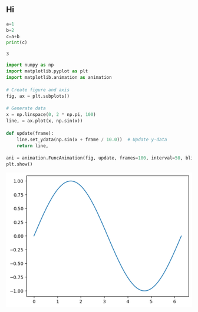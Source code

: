 ## Hi


```python
a=1
b=2
c=a+b
print(c)
```

    3



```python
import numpy as np
import matplotlib.pyplot as plt
import matplotlib.animation as animation

# Create figure and axis
fig, ax = plt.subplots()

# Generate data
x = np.linspace(0, 2 * np.pi, 100)
line, = ax.plot(x, np.sin(x))

def update(frame):
    line.set_ydata(np.sin(x + frame / 10.0))  # Update y-data
    return line,

ani = animation.FuncAnimation(fig, update, frames=100, interval=50, blit=True)
plt.show()
```


    
![png](output_2_0.png)
    



```python

```

